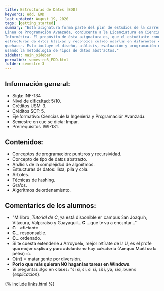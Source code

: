 ```yaml
---
title: Estructuras de Datos [EDD]
keywords: edd, EDD
last_updated: August 19, 2020
tags: [getting_started]
summary: "Esta asignatura forma parte del plan de estudios de la carrera Ingeniería Civil Informática en la
Línea de Programación Avanzada, conducente a la Licenciatura en Ciencias de la Ingeniería
Informática. El propósito de ésta asignatura es, que el estudiante conozca y aplique las
estructuras de datos básicas y reconozca cuándo usarlas en diferentes escenarios de su
quehacer. Esto incluye el diseño, análisis, evaluación y programación de estructuras de datos
usando la metodología de tipos de datos abstractos."
sidebar: main_sidebar
permalink: semestre3_EDD.html
folder: semestre-3
---
```


## Información general:

- Sigla: INF-134.
- Nivel de dificultad: 5/10.
- Créditos USM: 3.
- Créditos SCT: 5.
- Eje formativo: Ciencias de la Ingeniería y Programación Avanzada.
- Semestre en que se dicta: Impar.
- Prerrequisitos: IWI-131.


## Contenidos:

- Conceptos de programación: punteros y recursividad.
- Concepto de tipo de datos abstracto. 
- Análisis de la complejidad de algoritmos.
- Estructuras de datos: lista, pila y cola. 
- Árboles.
- Técnicas de hashing.
- Grafos.
- Algoritmos de ordenamiento.


## Comentarios de los alumnos:

- "Mi libro ,*Tutorial de C*, ya está disponible en campus San Joaquín, Vitacura, Valparaíso y Guayaquil... **C** ...que te va a encantar..."
- **C**... eficiente.
- **C**... responsable.
- **C**... ordenado.
- Si te cuesta entenderle a Arroyuelo, mejor retírate de la U, es el profe que mejor explica y para adelante no hay salvatoria (Aunque Martí se la pelea) :c.
- O(n!) = matar gente por diversión.
- **Por lo que más quieran NO hagan las tareas en Windows**.
- Si preguntas algo en clases: "si si, si, si si, sisi, ya, sisi, bueno {*explicacion*}. 

{% include links.html %}
